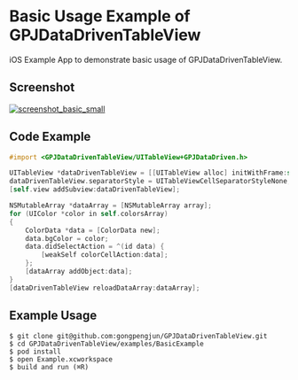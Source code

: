 # Basic Usage Example of GPJDataDrivenTableView

iOS Example App to demonstrate basic usage of GPJDataDrivenTableView.

## Screenshot

[![screenshot_basic_small](https://user-images.githubusercontent.com/278430/49798835-40d1d480-fd7e-11e8-8fe7-14592602353a.png)](https://user-images.githubusercontent.com/278430/49798837-416a6b00-fd7e-11e8-915c-b00abf7812b2.png)

## Code Example

```objectivec
#import <GPJDataDrivenTableView/UITableView+GPJDataDriven.h>

UITableView *dataDrivenTableView = [[UITableView alloc] initWithFrame:self.view.bounds];
dataDrivenTableView.separatorStyle = UITableViewCellSeparatorStyleNone;
[self.view addSubview:dataDrivenTableView];

NSMutableArray *dataArray = [NSMutableArray array];
for (UIColor *color in self.colorsArray)
{
	ColorData *data = [ColorData new];
	data.bgColor = color;
	data.didSelectAction = ^(id data) {
	    [weakSelf colorCellAction:data];
	};
	[dataArray addObject:data];
}
[dataDrivenTableView reloadDataArray:dataArray];
```

## Example Usage

```
$ git clone git@github.com:gongpengjun/GPJDataDrivenTableView.git
$ cd GPJDataDrivenTableView/examples/BasicExample
$ pod install
$ open Example.xcworkspace
$ build and run (⌘R)
```
